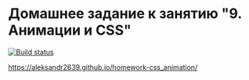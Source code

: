 # Домашнее задание к занятию "9. Анимации и CSS"

[![Build status](https://ci.appveyor.com/api/projects/status/trq3mi6ktpqibrk3?svg=true)](https://ci.appveyor.com/project/aleksandr2639/homework-css-animation)

https://aleksandr2639.github.io/homework-css_animation/